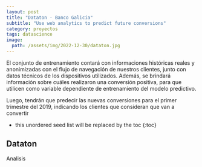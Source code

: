 ```yaml
---
layout: post
title: "Dataton - Banco Galicia"
subtitle: "Use web analytics to predict future conversions"
category: proyectos
tags: datascience
image:
  path: /assets/img/2022-12-30/dataton.jpg
---
```


El conjunto de entrenamiento contará con informaciones históricas reales y anonimizadas con el flujo de navegación de nuestros clientes, junto con datos técnicos de los dispositivos utilizados. Además, se brindará información sobre cuáles realizaron una conversión positiva, para que utilicen como variable dependiente de entrenamiento del modelo predictivo. <br>

Luego, tendrán que predecir las nuevas conversiones para el primer trimestre del 2019, indicando los clientes que consideran que van a convertir

<!--more-->

* this unordered seed list will be replaced by the toc
{:toc}

## Dataton

Analisis

